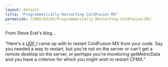 ```yaml
---
layout: default
title: "Programmatically Restarting ColdFusion MX"
permalink: /2005/02/02/Programmatically-Restarting-ColdFusion-MX/
---
```


From Steve Erat's blog...<br/><br/>&quot;Here's a <a href="http://www.talkingtree.com/blog/index.cfm?mode=alias&amp;alias=RestartCFMX" target="_blank">UDF </a>I came up with to restart ColdFusion MX from your code.
Say you needed a way to restart, but you're not on the server or can't
get a remote desktop on the server, or perhaps you're monitoring
getMetricData and you have a criterion for which you might wish to
restart CFMX.&quot;